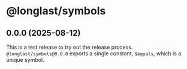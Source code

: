# @longlast/symbols

## 0.0.0 (2025-08-12)

This is a test release to try out the release process.
`@longlast/symbols@0.0.0` exports a single constant, `$equals`, which is a
unique symbol.

